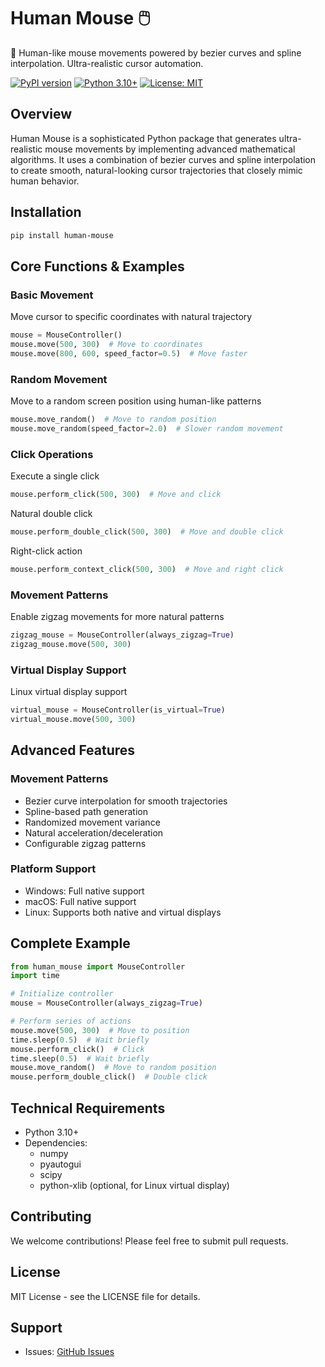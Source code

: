 # Human Mouse 🖱️

🎯 Human-like mouse movements powered by bezier curves and spline interpolation. Ultra-realistic cursor automation.

[![PyPI version](https://badge.fury.io/py/human-mouse.svg)](https://badge.fury.io/py/human-mouse)
[![Python 3.10+](https://img.shields.io/badge/python-3.10+-blue.svg)](https://www.python.org/downloads/)
[![License: MIT](https://img.shields.io/badge/License-MIT-yellow.svg)](https://opensource.org/licenses/MIT)

## Overview

Human Mouse is a sophisticated Python package that generates ultra-realistic mouse movements by implementing advanced mathematical algorithms. It uses a combination of bezier curves and spline interpolation to create smooth, natural-looking cursor trajectories that closely mimic human behavior.

## Installation

```bash
pip install human-mouse
```

## Core Functions & Examples

### Basic Movement

Move cursor to specific coordinates with natural trajectory

```python
mouse = MouseController()
mouse.move(500, 300)  # Move to coordinates
mouse.move(800, 600, speed_factor=0.5)  # Move faster
```

### Random Movement

Move to a random screen position using human-like patterns

```python
mouse.move_random()  # Move to random position
mouse.move_random(speed_factor=2.0)  # Slower random movement
```

### Click Operations
    
Execute a single click

```python
mouse.perform_click(500, 300)  # Move and click
```

Natural double click
```python
mouse.perform_double_click(500, 300)  # Move and double click
```

Right-click action
```python
mouse.perform_context_click(500, 300)  # Move and right click
```

### Movement Patterns

Enable zigzag movements for more natural patterns
```python
zigzag_mouse = MouseController(always_zigzag=True)
zigzag_mouse.move(500, 300)
```

### Virtual Display Support

Linux virtual display support
```python
virtual_mouse = MouseController(is_virtual=True)
virtual_mouse.move(500, 300)
```

## Advanced Features

### Movement Patterns
- Bezier curve interpolation for smooth trajectories
- Spline-based path generation
- Randomized movement variance
- Natural acceleration/deceleration
- Configurable zigzag patterns

### Platform Support
- Windows: Full native support
- macOS: Full native support
- Linux: Supports both native and virtual displays

## Complete Example

```python
from human_mouse import MouseController
import time

# Initialize controller
mouse = MouseController(always_zigzag=True)

# Perform series of actions
mouse.move(500, 300)  # Move to position
time.sleep(0.5)  # Wait briefly
mouse.perform_click()  # Click
time.sleep(0.5)  # Wait briefly
mouse.move_random()  # Move to random position
mouse.perform_double_click()  # Double click
```

## Technical Requirements

- Python 3.10+
- Dependencies:
  - numpy
  - pyautogui
  - scipy
  - python-xlib (optional, for Linux virtual display)

## Contributing

We welcome contributions! Please feel free to submit pull requests.

## License

MIT License - see the LICENSE file for details.

## Support

- Issues: [GitHub Issues](https://github.com/sarperavci/human_mouse/issues)